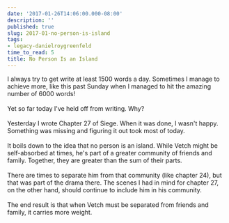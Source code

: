```yaml
---
date: '2017-01-26T14:06:00.000-08:00'
description: ''
published: true
slug: 2017-01-no-person-is-island
tags:
- legacy-danielroygreenfeld
time_to_read: 5
title: No Person Is an Island
---
```


I always try to get write at least 1500 words a day. Sometimes I manage to achieve more, like this past Sunday when I managed to hit the amazing number of 6000 words!<br /><br />Yet so far today I've held off from writing. Why?<br /><br />Yesterday I wrote Chapter 27 of Siege. When it was done, I wasn't happy. Something was missing and figuring it out took most of today.<br /><br />It boils down to the idea that no person is an island. While Vetch might be self-absorbed at times, he's part of a greater community of friends and family. Together, they are greater than the sum of their parts.<br /><br />There are times to separate him from that community (like chapter 24), but that was part of the drama there. The scenes I had in mind for chapter 27, on the other hand, should continue to include him in his community.<br /><br />The end result is that when Vetch must be separated from friends and family, it carries more weight.